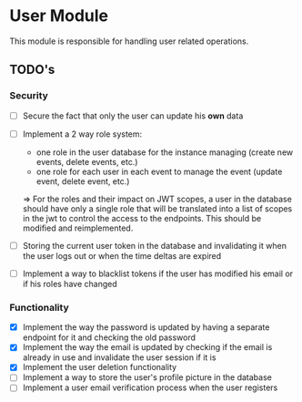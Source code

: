 # User Module

This module is responsible for handling user related operations.

## TODO's

### Security

- [ ] Secure the fact that only the user can update his **own** data
- [ ] Implement a 2 way role system:
  - one role in the user database for the instance managing (create new events, delete events, etc.)
  - one role for each user in each event to manage the event (update event, delete event, etc.)

  => For the roles and their impact on JWT scopes, a user in the database should have only a single role that will be translated into a list of scopes in the jwt to control the access to the endpoints. This should be modified and reimplemented.
- [ ] Storing the current user token in the database and invalidating it when the user logs out or when the time deltas are expired
- [ ] Implement a way to blacklist tokens if the user has modified his email or if his roles have changed

### Functionality

- [x] Implement the way the password is updated by having a separate endpoint for it and checking the old password
- [x] Implement the way the email is updated by checking if the email is already in use and invalidate the user session if it is
- [x] Implement the user deletion functionality
- [ ] Implement a way to store the user's profile picture in the database
- [ ] Implement a user email verification process when the user registers
